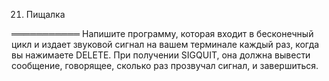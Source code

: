 21. Пищалка  

═══════════ Напишите программу, которая входит в бесконечный цикл и издает звуковой сигнал на вашем терминале каждый раз, когда вы нажимаете DELETE. При получении SIGQUIT, она должна вывести сообщение, говорящее, сколько раз прозвучал сигнал, и завершиться.
